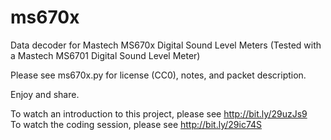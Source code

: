 # ms670x
Data decoder for Mastech MS670x Digital Sound Level Meters
(Tested with a Mastech MS6701 Digital Sound Level Meter)

Please see ms670x.py for license (CC0), notes, and packet description.

Enjoy and share.

To watch an introduction to this project, please see http://bit.ly/29uzJs9<br>
To watch the coding session, please see http://bit.ly/29ic74S
